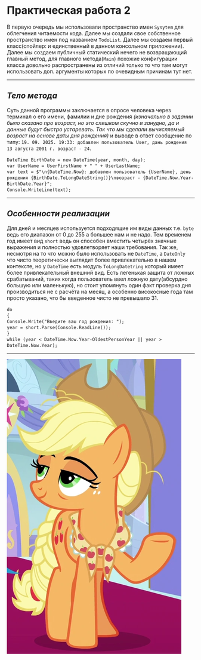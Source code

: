 # **Практическая работа 2**

В первую очередь мы использовали пространство имен `Sysytem` для облегчения читаемости кода. Далее мы создали свое собственное пространство имен под названием `TodoList`. Далее мы создаем первый класс(спойлер: и единственный в данном консольном приложении). Далее мы создаем публичный статический нечего не возвращающий главный метод, для главного метода(`Main`) похожие конфигурации класса довольно распространены из отличий только то что там могут использовать доп. аргументы которых по очевидным причинам тут нет.

----
## *Тело метода*

Суть данной программы заключается в опросе человека через терминал о его имени, фамилии и дне рождения *(изначально в задании было сказано про возраст, но это слишком скучно и занудно, да и данные будут быстро устаревать. Так что мы сделали вычисляемый возраст на основе даты дня рождения)* и выводе в ответ сообщение по типу: `19. 09. 2025. 19:33: добавлен пользователь User, дань рождения 13 августа 2001 г. возраст - 24`.


```
DateTime BirthDate = new DateTime(year, month, day);
var UserName = UserFirstName + " " + UserLastName;
var text = $"\n{DateTime.Now}: добавлен пользователь {UserName}, день рождения {BirthDate.ToLongDateString()}\nвозраст - {DateTime.Now.Year-BirthDate.Year}";
Console.WriteLine(text);
```

----
## *Особенности реализации*

Для дней и месяцев используется подходящие им виды данных т.е. `byte` ведь его диапазон от 0 до 255 а большее нам и не надо. Тем временем год имеет вид `short` ведь он способен вместить четырёх значные выражения и полностью удовлетворяет наши требования. Так же, несмотря на то что можно было использовать не `DateTime`, а `DateOnly` что чисто теоретически выглядит более привлекательно в нашем контексте, но у `DateTime` есть модуль `ToLongDatetring` который имеет более привлекательный внешний вид. Есть легенькая защита от ложных срабатываний, таких когда пользователь ввел ложную дату(абсурдно большую или маленькую), но стоит упомянуть один факт проверка дня производиться не с расчёта на месяц, а особенно високосные года там просто указано, что бы введенное чисто не превышало 31.

```
do
{
Console.Write("Введите ваш год рождения: ");
year = short.Parse(Console.ReadLine());
}
while (year < DateTime.Now.Year-OldestPersonYear || year > DateTime.Now.Year);
```
---
![эплджек](https://github.com/PoneMaurice/RKIS-2025-2026/blob/image/program/Future_applejack.png)

